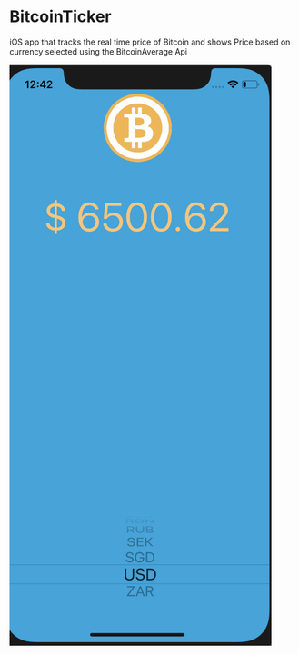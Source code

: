 # BitcoinTicker
iOS app that tracks the real time price of Bitcoin and shows Price based on currency selected using the BitcoinAverage Api

![Alt text](https://github.com/shardik95/BitcoinTicker/blob/master/Screen%20Shot%202018-08-18%20at%2012.42.41%20AM.png?raw=true "Optional Title")
